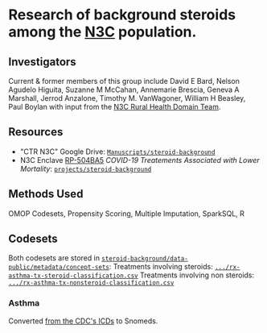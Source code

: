 Research of background steroids among the [N3C](https://ncats.nih.gov/n3c) population.
========================

Investigators
-------------------

Current & former members of this group include
David E Bard, Nelson Agudelo Higuita, Suzanne M McCahan, Annemarie Brescia, Geneva A Marshall, Jerrod Anzalone, Timothy M. VanWagoner, William H Beasley, Paul Boylan with input from the [N3C Rural Health Domain Team](https://covid.cd2h.org/rural-health).

Resources
------------------

* "CTR N3C" Google Drive: [`Manuscripts/steroid-background`](https://drive.google.com/drive/u/0/folders/1os3OylKaKWIIoiWJ6toHc4zyOG35V8WX)
* N3C Enclave [RP-504BA5](https://unite.nih.gov/workspace/compass/view/ri.compass.main.folder.f90211ae-6dc2-4eba-b3ae-919cc78a9aaf) *COVID-19 Treatements Associated with Lower Mortality*: [`projects/steroid-background`](https://unite.nih.gov/workspace/compass/view/ri.compass.main.folder.4d227459-f9bb-4ea2-b4b3-ef437369665e)

Methods Used
-------------------

OMOP Codesets, Propensity Scoring, Multiple Imputation, SparkSQL, R

Codesets
-------------------

Both codesets are stored in [`steroid-background/data-public/metadata/concept-sets`](data-public/metadata/concept-sets):
    Treatments involving steroids: [`.../rx-asthma-tx-steroid-classification.csv`](data-public/metadata/concept-sets/rx-asthma-tx-steroid-classification.csv)
    Treatments involving non steroids: [`.../rx-asthma-tx-nonsteroid-classification.csv`](data-public/metadata/concept-sets/rx-asthma-tx-nonsteroid-classification.csv)


### Asthma

Converted [from the CDC's ICDs](https://www.cdc.gov/asthma/data-analysis-guidance/ICD-9-CM-ICD-10-CM.htm) to Snomeds.
